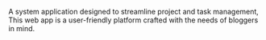 A system application designed to streamline project and task management, This web app is a user-friendly platform crafted with the needs of bloggers in mind.
